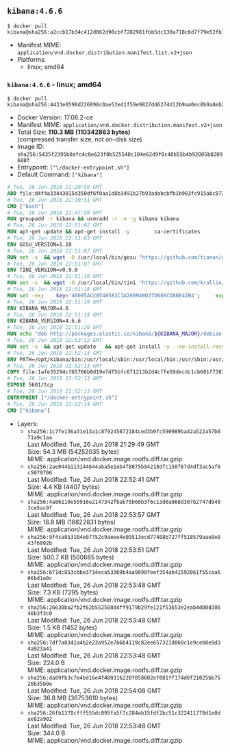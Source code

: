 ## `kibana:4.6.6`

```console
$ docker pull kibana@sha256:a2ccb17b34c412d062d90cbf7282981fbb5dc138a718c6d7f79e52fb72a372f8
```

-	Manifest MIME: `application/vnd.docker.distribution.manifest.list.v2+json`
-	Platforms:
	-	linux; amd64

### `kibana:4.6.6` - linux; amd64

```console
$ docker pull kibana@sha256:4433e0598d226098c0ae53ed1f59e9827dd6274d12b9aa0ec8b9a8eb29fe0887
```

-	Docker Version: 17.06.2-ce
-	Manifest MIME: `application/vnd.docker.distribution.manifest.v2+json`
-	Total Size: **110.3 MB (110342863 bytes)**  
	(compressed transfer size, not on-disk size)
-	Image ID: `sha256:5435f2395b0afc4c8e623f0b525540c104e62d9f0c40b55b4b92005b8209688f`
-	Entrypoint: `["\/docker-entrypoint.sh"]`
-	Default Command: `["kibana"]`

```dockerfile
# Tue, 26 Jun 2018 21:20:50 GMT
ADD file:d4f4a33443015d350df6f0aa1d8b3491b27b93adabcbfb1b983fc915abc8723b in / 
# Tue, 26 Jun 2018 21:20:51 GMT
CMD ["bash"]
# Tue, 26 Jun 2018 22:47:50 GMT
RUN groupadd -r kibana && useradd -r -m -g kibana kibana
# Tue, 26 Jun 2018 22:51:02 GMT
RUN apt-get update && apt-get install -y 		ca-certificates 		wget 		libfontconfig 		libfreetype6 	--no-install-recommends && rm -rf /var/lib/apt/lists/*
# Tue, 26 Jun 2018 22:51:03 GMT
ENV GOSU_VERSION=1.10
# Tue, 26 Jun 2018 22:51:07 GMT
RUN set -x 	&& wget -O /usr/local/bin/gosu "https://github.com/tianon/gosu/releases/download/$GOSU_VERSION/gosu-$(dpkg --print-architecture)" 	&& wget -O /usr/local/bin/gosu.asc "https://github.com/tianon/gosu/releases/download/$GOSU_VERSION/gosu-$(dpkg --print-architecture).asc" 	&& export GNUPGHOME="$(mktemp -d)" 	&& gpg --keyserver ha.pool.sks-keyservers.net --recv-keys B42F6819007F00F88E364FD4036A9C25BF357DD4 	&& gpg --batch --verify /usr/local/bin/gosu.asc /usr/local/bin/gosu 	&& rm -rf "$GNUPGHOME" /usr/local/bin/gosu.asc 	&& chmod +x /usr/local/bin/gosu 	&& gosu nobody true
# Tue, 26 Jun 2018 22:51:07 GMT
ENV TINI_VERSION=v0.9.0
# Tue, 26 Jun 2018 22:51:10 GMT
RUN set -x 	&& wget -O /usr/local/bin/tini "https://github.com/krallin/tini/releases/download/$TINI_VERSION/tini" 	&& wget -O /usr/local/bin/tini.asc "https://github.com/krallin/tini/releases/download/$TINI_VERSION/tini.asc" 	&& export GNUPGHOME="$(mktemp -d)" 	&& gpg --keyserver ha.pool.sks-keyservers.net --recv-keys 6380DC428747F6C393FEACA59A84159D7001A4E5 	&& gpg --batch --verify /usr/local/bin/tini.asc /usr/local/bin/tini 	&& rm -rf "$GNUPGHOME" /usr/local/bin/tini.asc 	&& chmod +x /usr/local/bin/tini 	&& tini -h
# Tue, 26 Jun 2018 22:51:18 GMT
RUN set -ex; 	key='46095ACC8548582C1A2699A9D27D666CD88E42B4'; 	export GNUPGHOME="$(mktemp -d)"; 	gpg --keyserver ha.pool.sks-keyservers.net --recv-keys "$key"; 	gpg --export "$key" > /etc/apt/trusted.gpg.d/elastic.gpg; 	rm -rf "$GNUPGHOME"; 	apt-key list
# Tue, 26 Jun 2018 22:51:19 GMT
ENV KIBANA_MAJOR=4.6
# Tue, 26 Jun 2018 22:51:19 GMT
ENV KIBANA_VERSION=4.6.6
# Tue, 26 Jun 2018 22:51:20 GMT
RUN echo "deb http://packages.elastic.co/kibana/${KIBANA_MAJOR}/debian stable main" > /etc/apt/sources.list.d/kibana.list
# Tue, 26 Jun 2018 22:52:12 GMT
RUN set -x 	&& apt-get update 	&& apt-get install -y --no-install-recommends kibana=$KIBANA_VERSION 	&& chown -R kibana:kibana /opt/kibana 	&& rm -rf /var/lib/apt/lists/* 		&& sed -ri "s!^(\#\s*)?(elasticsearch\.url:).*!\2 'http://elasticsearch:9200'!" /opt/kibana/config/kibana.yml 	&& grep -q 'elasticsearch:9200' /opt/kibana/config/kibana.yml
# Tue, 26 Jun 2018 22:52:13 GMT
ENV PATH=/opt/kibana/bin:/usr/local/sbin:/usr/local/bin:/usr/sbin:/usr/bin:/sbin:/bin
# Tue, 26 Jun 2018 22:52:13 GMT
COPY file:1afe35294cf65766b0d19e7df5bfc671213b2d4cffe59decdc1cb601f7387d43 in / 
# Tue, 26 Jun 2018 22:52:13 GMT
EXPOSE 5601/tcp
# Tue, 26 Jun 2018 22:52:13 GMT
ENTRYPOINT ["/docker-entrypoint.sh"]
# Tue, 26 Jun 2018 22:52:14 GMT
CMD ["kibana"]
```

-	Layers:
	-	`sha256:1c7fe136a31e13a1c879245672184ced3b9fc590989ba42a522a57b071a9c1aa`  
		Last Modified: Tue, 26 Jun 2018 21:29:49 GMT  
		Size: 54.3 MB (54252035 bytes)  
		MIME: application/vnd.docker.image.rootfs.diff.tar.gzip
	-	`sha256:2ae044b113144644aba5e1eb4f8075b94218dfc150f67d4df3ac5af0c5079706`  
		Last Modified: Tue, 26 Jun 2018 22:52:41 GMT  
		Size: 4.4 KB (4407 bytes)  
		MIME: application/vnd.docker.image.rootfs.diff.tar.gzip
	-	`sha256:4a86110e55916e2147342fbab75b68b3f6c13d0a868d307b2747d9403ce5ac9f`  
		Last Modified: Tue, 26 Jun 2018 22:53:57 GMT  
		Size: 18.8 MB (18822831 bytes)  
		MIME: application/vnd.docker.image.rootfs.diff.tar.gzip
	-	`sha256:9f4ca853104e07752c9aeee4e09513ecd77408b727ff518579aae8e843f6802b`  
		Last Modified: Tue, 26 Jun 2018 22:53:51 GMT  
		Size: 500.7 KB (500665 bytes)  
		MIME: application/vnd.docker.image.rootfs.diff.tar.gzip
	-	`sha256:b71dc853cbbe3734eca53369b4aa9098feef354ab41592061f55caa606bd1e0c`  
		Last Modified: Tue, 26 Jun 2018 22:53:48 GMT  
		Size: 7.3 KB (7295 bytes)  
		MIME: application/vnd.docker.image.rootfs.diff.tar.gzip
	-	`sha256:26630ba2fb2f62b552508d4ff9179b29fe121f53653e2eab4d00d38646b3f3c0`  
		Last Modified: Tue, 26 Jun 2018 22:53:48 GMT  
		Size: 1.5 KB (1452 bytes)  
		MIME: application/vnd.docker.image.rootfs.diff.tar.gzip
	-	`sha256:7df7a8341a4b2e23a952e7b6b4119c82ee657321d060c1e9ceb0e9d34a923a41`  
		Last Modified: Tue, 26 Jun 2018 22:53:48 GMT  
		Size: 224.0 B  
		MIME: application/vnd.docker.image.rootfs.diff.tar.gzip
	-	`sha256:da89fb3c7e4bd16e4f480316220f058602ef081ff174d0f21025bb7526b35b0e`  
		Last Modified: Tue, 26 Jun 2018 22:54:08 GMT  
		Size: 36.8 MB (36753610 bytes)  
		MIME: application/vnd.docker.image.rootfs.diff.tar.gzip
	-	`sha256:26fb1378cfff555dc095fa5f7c284ab15fdf2bc51c322411778d1e0dae82a902`  
		Last Modified: Tue, 26 Jun 2018 22:53:48 GMT  
		Size: 344.0 B  
		MIME: application/vnd.docker.image.rootfs.diff.tar.gzip

